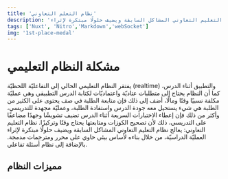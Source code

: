 ```yaml
---
title: 'نظام التعلم التعاوني'
description: 'نظام التعليم التعاوني: يعالج نظام التعليم التعاوني المشاكل السابقة ويضيف حلولًا مبتكرة لإثراءndsagjarngrogjnaroighearusghaeug hae5sgh ae8ghaeurshg8ushg usrhgusEhgSUEghUSEdghzsiughziusr العمليّة الدراسيّة، من خلال بناءه لأساس بيئي حاوي على محرر ومترجمات مدمجة. بالإضافة إلى نظام أسئلة تفاعلي.'
tags: ['Nuxt', 'Nitro','Markdown','webSocket']
img: '1st-place-medal'
---
```

# مشكلة النظام التعليمي

يفتقر النظام التعليمي الحالي إلى التفاعليّة اللحظيّة (realtime) والتطبيق أثناء الدرس، كما أن النظام يحتاج إلى متطلبات عتاديّة واعتماديّات لكتابة الدرس التطبيقي وهي عمليّة مكلفة نسبيًا وقتًا ومالًا، أضف إلى ذلك فإن متابعة الطلبة في صف يحتوى على الكثير من الطلبة هي شيء يستحيل معه جودة الدرس واستفادة الطلبة، وعمليّة مجهدة للتدريسي، وأكثر من ذلك فإن إعطاء الاختبارات السريعة أثناء الدرس تضيف تشويشًا وجهدًا مضاعفًا على التدريسي، ذلك لأن تصحيح الكوزات ومتابعتها يحتاج وقتًا وتركيزًا.
نظام التعليم التعاوني: يعالج نظام التعليم التعاوني المشاكل السابقة ويضيف حلولًا مبتكرة لإثراء العمليّة الدراسيّة، من خلال بناءه لأساس بيئي حاوي على محرر ومترجمات مدمجة. بالإضافة إلى نظام أسئلة تفاعلي.

## مميزات النظام

